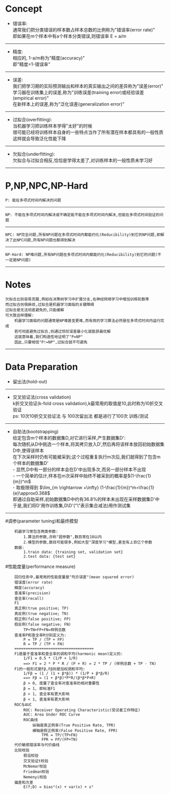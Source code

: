 # Concept
- 错误率:<br/>
    通常我们把分类错误的样本数占样本总数的比例称为"错误率(error rate)"<br/>
    即如果在m个样本中有a个样本分类错误,则错误率 E = a/m
---
- 精度:<br/>
    相应的, 1-a/m称为"精度(accuracy)"<br/>
    即"精度=1-错误率"
---
- 误差:<br/>
    我们把学习期的实际预测输出和样本的真实输出之间的差异称为"误差(error)"<br/>
    学习器在训练集上的误差,称为"训练误差(training error)或经验误差(empirical error)"<br/>
    在新样本上的误差,称为"泛化误差(generalization error)"
---
- 过拟合(overfitting):<br/>
    当机器学习把训练样本学得"太好"的时候<br/>
    很可能已经将训练样本自身的一些特点当作了所有潜在样本都具有的一般性质<br/>
    这样就会导致泛化性能下降
---
- 欠拟合(underfitting):<br/>
    欠拟合与过拟合相反,恰恰是学得太差了,对训练样本的一般性质未学习好
---

# P,NP,NPC,NP-Hard
    P: 能在多项式时间内解决的问题
---
    NP: 不能在多项式时间内解决或不确定能不能在多项式时间内解决,但能在多项式时间验证的问题
---
    NPC: NP完全问题,所有NP问题在多项式时间内都能约化(Reducibility)到它的NP问题,即解决了此NPC问题,所有NP问题也都得到解决
---
    NP-Hard: NP难问题,所有NP问题在多项式时间内都能约化(Reducibility)到它的问题(不一定是NP问题)
---

# Notes
    欠拟合比较容易克服,例如在决策树学习中扩展分支,在神经网络学习中增加训练轮数等
    而过拟合则很麻烦,过拟合是机器学习面临的关键障碍
    过拟合是无法彻底避免的,只能缓解
    可大致这样理解:
        机器学习面临的问题通常是NP难甚至更难,而有效的学习算法必然是在多项式时间内运行完成
        若可彻底避免过拟合,则通过惊叹误差最小化就能获最优解
        这就意味着,我们构造性地证明了"P=NP"
        因此,只要相信"P!=NP",过拟合就不可避免
---

# Data Preparation
- 留出法(hold-out)
---

- 交叉验证法(cross validation)<br/>
    k折交叉验证(k-fold cross validation),k最常用的取值是10,此时称为10折交叉验证<br/>
    ps: 10次10折交叉验证法 与 100次留出法 都是进行了100次 训练/测试<br/>
---

- 自助法(bootstrapping)<br/>
    给定包含m个样本的数据集D,对它进行采样,产生数据集D':<br/>
        每次随机从D中挑选一个样本,将其拷贝放入D',然后再将该样本放回初始数据集D中,使得该样本<br/>
        在下次采样时仍有可能被采到;这个过程重复执行m次后,我们就得到了包含m个样本的数据集D'<br/>
        - 显然,D中有一部分的样本会在D'中出现多次,而另一部分样本不出现<br/>
        - 一个简单的估计,样本在m次采样中始终不被采到的概率是$(1-\frac{1}{m})^m$<br/>
        - 取极限得到 $\lim_{m \rightarrow +\infty} (1-\frac{1}{m})^m=\frac{1}{e}\approx0.368$<br/>
        即通过自助采样,初始数据集D中约有36.8%的样本未出现在采样数据集D'中<br/>
        于是,我们将D'用作训练集,D\D'("\\"表示集合减法)用作测试集
---

#调参(parameter tuning)和最终模型
```text
    机器学习常包含两类参数:
        1.算法的参数,亦称"超参数",数目常在10以内
        2.模型的参数,数目可能很多,例如大型"深度学习"模型,甚至有上百亿个参数
    数据:
        1.train data: {training set, validation set}
        2.test data: {test set}
```

#性能度量(performance measure)<br/>
```text
    回归任务中,最常用的性能度量是"均方误差"(mean squared error)
    错误度(error rate)
    精度(accuracy)
    查准率(precision)
    查全率(recall)
    F1
    真正例(true positive; TP)
    真反例(true negative; TN)
    假正例(false positive; FP)
    假反例(false negative; FN)
        TP+TN+FP+FN=样例总数
    查准率P和查全率R分别定义为:
        P = TP / (TP + FP)
        R = TP / (TP + FN)
    ===================================
    F1是基于查准率和查全率的调和平均(harmonic mean)定义的:
        1/F1 = 0.5 * (1/P + 1/R)
        ==> F1 = 2 * P * R / (P + R) = 2 * TP / (样例总数 + TP - TN)
    F1的一般形式是Fβ,Fβ则是加权调和平均:
        1/Fβ = (1 / (1 + β*β)) * (1/P + β*β/R)
        ==> Fβ = (1 + β*β)*P*R/(β*β*P+R)
        β > 0, 度量了查全率对查准率的相对重要性
        β = 1, 即标准F1
        β > 1, 查全率有更大影响
        β < 1, 查准率有更大影响
    ROC与AUC
        ROC: Receiver Operating Characteristic(受试者工作特征)
        AUC: Area Under ROC Curve
        ROC曲线
            纵轴是真正例率(True Positive Rate, TPR)
            横轴是假正例率(False Positive Rate, FPR)
                TPR = TP/(TP+FN)
                FPR = FP/(FP+TN)
    代价敏感错误率与代价曲线
    比较校验
        假设校验
        交叉验证t校验
        McNemar校验
        Friedman校验
        Nemenyi校验
    偏差和方差
        E(f;D) = bias²(x) + var(x) + ε²
```